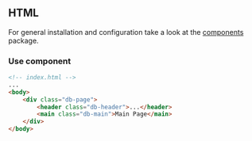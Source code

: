 ## HTML

For general installation and configuration take a look at the [components](https://www.npmjs.com/package/@db-ux/core-components) package.

### Use component

```html index.html
<!-- index.html -->
...
<body>
	<div class="db-page">
		<header class="db-header">...</header>
		<main class="db-main">Main Page</main>
	</div>
</body>
```
